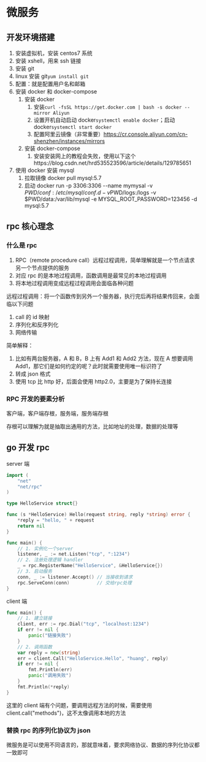 # 微服务

## 开发环境搭建

1. 安装虚拟机，安装 centos7 系统
2. 安装 xshell，用来 ssh 链接
3. 安装 git
4. linux 安装 git`yum install git`
5. 配置：就是配置用户名和邮箱
6. 安装 docker 和 docker-compose
   1. 安装 docker
      1. 安装`curl -fsSL https://get.docker.com | bash -s docker --mirror Aliyun`
      2. 设置开机自动启动 docker`systemctl enable docker`；启动 docker`systemctl start docker`
      3. 配置阿里云镜像（非常重要）https://cr.console.aliyun.com/cn-shenzhen/instances/mirrors
   2. 安装 docker-compose
      1. 安装安装网上的教程会失败，使用以下这个https://blog.csdn.net/hrd535523596/article/details/129785651
7. 使用 docker 安装 mysql
   1. 拉取镜像 docker pull mysql:5.7
   2. 启动 docker run -p 3306:3306 --name mymysal -v $PWD/conf:/etc/mysql/conf.d -v$PWD/logs:/logs -v $PWD/data:/var/lib/mysql -e MYSQL_ROOT_PASSWORD=123456 -d mysql:5.7

## rpc 核心理念

### 什么是 rpc

1. RPC（remote procedure call）远程过程调用，简单理解就是一个节点请求另一个节点提供的服务
2. 对应 rpc 的是本地过程调用，函数调用是最常见的本地过程调用
3. 将本地过程调用变成远程过程调用会面临各种问题

远程过程调用：将一个函数传到另外一个服务器，执行完后再将结果传回来，会面临以下问题

1. call 的 id 映射
2. 序列化和反序列化
3. 网络传输

简单解释：

1. 比如有两台服务器，A 和 B，B 上有 Add1 和 Add2 方法，现在 A 想要调用 Add1，那它们是如何约定的呢？此时就需要使用唯一标识符了
2. 转成 json 格式
3. 使用 tcp 比 http 好，后面会使用 http2.0，主要是为了保持长连接

### RPC 开发的要素分析

客户端，客户端存根，服务端，服务端存根

存根可以理解为就是抽取出通用的方法，比如地址的处理，数据的处理等

## go 开发 rpc

server 端

```go
import (
	"net"
	"net/rpc"
)

type HelloService struct{}

func (s *HelloService) Hello(request string, reply *string) error {
	*reply = "hello, " + request
	return nil
}

func main() {
	// 1. 实例化一个server
	listener, _ := net.Listen("tcp", ":1234")
	// 2. 注册处理逻辑 handler
	_ = rpc.RegisterName("HelloService", &HelloService{})
	// 3. 启动服务
	conn, _ := listener.Accept() // 当接收到请求
	rpc.ServeConn(conn)          // 交给rpc处理
}

```

client 端

```go
func main() {
	// 1. 建立链接
	client, err := rpc.Dial("tcp", "localhost:1234")
	if err != nil {
		panic("链接失败")
	}
	// 2. 调用函数
	var reply = new(string)
	err = client.Call("HelloService.Hello", "huang", reply)
	if err != nil {
		fmt.Println(err)
		panic("调用失败")
	}
	fmt.Println(*reply)
}

```

这里的 client 端有个问题，要调用远程方法的时候，需要使用 client.call("methods")，这不太像调用本地的方法

### 替换 rpc 的序列化协议为 json

微服务是可以使用不同语言的，那就意味着，要求网络协议、数据的序列化协议都一致即可

